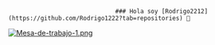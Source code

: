 
                                  ### Hola soy [Rodrigo2212](https://github.com/Rodrigo1222?tab=repositories) 👋

[![Mesa-de-trabajo-1.png](https://i.postimg.cc/wBG1Pb4g/Mesa-de-trabajo-1.png)](https://postimg.cc/cKf1tTNb)
  <!--
**Rodrigo1222/Rodrigo1222** is a ✨ _special_ ✨ repository because its `README.md` (this file) appears on your GitHub profile.

Here are some ideas to get you started:

- 🔭 I’m currently working on ...
- 🌱 I’m currently learning ...
- 👯 I’m looking to collaborate on ...
- 🤔 I’m looking for help with ...
- 💬 Ask me about ...
- 📫 How to reach me: ...
- 😄 Pronouns: ...
- ⚡ Fun fact: ...
-->
